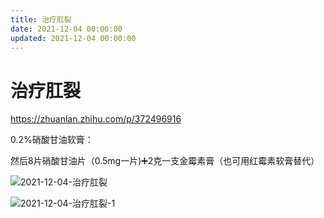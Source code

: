 ```yaml
---
title: 治疗肛裂
date: 2021-12-04 00:00:00
updated: 2021-12-04 00:00:00
---
```


# 治疗肛裂

https://zhuanlan.zhihu.com/p/372496916

0.2%硝酸甘油软膏：

然后8片硝酸甘油片（0.5mg一片)➕2克一支金霉素膏（也可用红霉素软膏替代）

![2021-12-04-治疗肛裂](assets/2021-12-04-治疗肛裂.jpeg)

![2021-12-04-治疗肛裂-1](assets/2021-12-04-治疗肛裂-1.jpeg)

